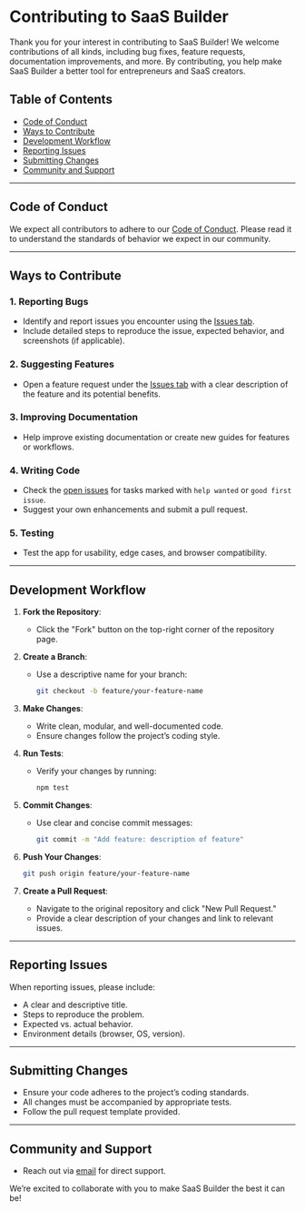 # Contributing to SaaS Builder

Thank you for your interest in contributing to SaaS Builder! We welcome contributions of all kinds, including bug fixes, feature requests, documentation improvements, and more. By contributing, you help make SaaS Builder a better tool for entrepreneurs and SaaS creators.

## Table of Contents

- [Code of Conduct](#code-of-conduct)
- [Ways to Contribute](#ways-to-contribute)
- [Development Workflow](#development-workflow)
- [Reporting Issues](#reporting-issues)
- [Submitting Changes](#submitting-changes)
- [Community and Support](#community-and-support)

---

## Code of Conduct

We expect all contributors to adhere to our [Code of Conduct](./CODE_OF_CONDUCT.md). Please read it to understand the standards of behavior we expect in our community.

---

## Ways to Contribute

### 1. Reporting Bugs

- Identify and report issues you encounter using the [Issues tab](https://github.com/saas-builder-dev/.github/issues).
- Include detailed steps to reproduce the issue, expected behavior, and screenshots (if applicable).

### 2. Suggesting Features

- Open a feature request under the [Issues tab](https://github.com/saas-builder-dev/.github/issues) with a clear description of the feature and its potential benefits.

### 3. Improving Documentation

- Help improve existing documentation or create new guides for features or workflows.

### 4. Writing Code

- Check the [open issues](https://github.com/saas-builder-dev/.github/issues) for tasks marked with `help wanted` or `good first issue`.
- Suggest your own enhancements and submit a pull request.

### 5. Testing

- Test the app for usability, edge cases, and browser compatibility.

---

## Development Workflow

1. **Fork the Repository**:
   - Click the "Fork" button on the top-right corner of the repository page.

2. **Create a Branch**:
   - Use a descriptive name for your branch:

     ```bash
     git checkout -b feature/your-feature-name
     ```

3. **Make Changes**:
   - Write clean, modular, and well-documented code.
   - Ensure changes follow the project’s coding style.

4. **Run Tests**:
   - Verify your changes by running:

     ```bash
     npm test
     ```

5. **Commit Changes**:
   - Use clear and concise commit messages:

     ```bash
     git commit -m "Add feature: description of feature"
     ```

6. **Push Your Changes**:

   ```bash
   git push origin feature/your-feature-name
   ```

7. **Create a Pull Request**:
   - Navigate to the original repository and click "New Pull Request."
   - Provide a clear description of your changes and link to relevant issues.

---

## Reporting Issues

When reporting issues, please include:

- A clear and descriptive title.
- Steps to reproduce the problem.
- Expected vs. actual behavior.
- Environment details (browser, OS, version).

---

## Submitting Changes

- Ensure your code adheres to the project’s coding standards.
- All changes must be accompanied by appropriate tests.
- Follow the pull request template provided.

---

## Community and Support

- Reach out via [email](mailto:support@saas-builder.dev) for direct support.

We’re excited to collaborate with you to make SaaS Builder the best it can be!
